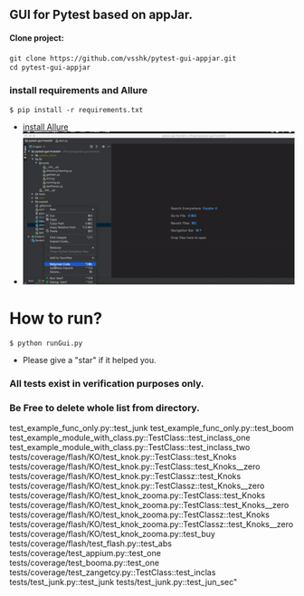 ## GUI for Pytest based on appJar.
#### Clone project:
```
git clone https://github.com/vsshk/pytest-gui-appjar.git
cd pytest-gui-appjar
```
### install requirements and Allure
```
$ pip install -r requirements.txt 
```
* [install Allure](https://docs.qameta.io/allure/)
* ![](demo-gif.gif)
# How to run?
```
$ python runGui.py
```
* Please give a "star" if it helped you.
### All tests exist in verification purposes only.
### Be Free to delete whole list from directory.
test_example_func_only.py::test_junk
test_example_func_only.py::test_boom
test_example_module_with_class.py::TestClass::test_inclass_one
test_example_module_with_class.py::TestClass::test_inclass_two
tests/coverage/flash/KO/test_knok.py::TestClass::test_Knoks
tests/coverage/flash/KO/test_knok.py::TestClass::test_Knoks__zero
tests/coverage/flash/KO/test_knok.py::TestClassz::test_Knoks
tests/coverage/flash/KO/test_knok.py::TestClassz::test_Knoks__zero
tests/coverage/flash/KO/test_knok_zooma.py::TestClass::test_Knoks
tests/coverage/flash/KO/test_knok_zooma.py::TestClass::test_Knoks__zero
tests/coverage/flash/KO/test_knok_zooma.py::TestClassz::test_Knoks
tests/coverage/flash/KO/test_knok_zooma.py::TestClassz::test_Knoks__zero
tests/coverage/flash/KO/test_knok_zooma.py::test_buy
tests/coverage/flash/test_flash.py::test_abs
tests/coverage/test_appium.py::test_one
tests/coverage/test_booma.py::test_one
tests/coverage/test_zangetcy.py::TestClass::test_inclas
tests/test_junk.py::test_junk
tests/test_junk.py::test_jun_sec"
